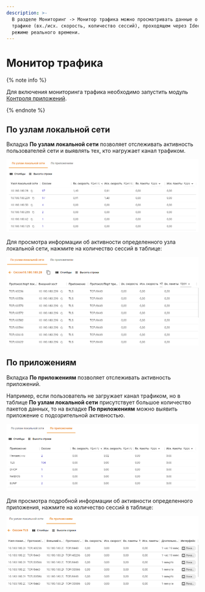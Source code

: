 ```yaml
---
description: >-
  В разделе Мониторинг -> Монитор трафика можно просматривать данные о
  трафике (вх./исх. скорость, количество сессий), проходящем через Ideco UTM в
  режиме реального времени.
---
```


# Монитор трафика

{% note info %}

Для включения мониторинга трафика необходимо запустить модуль [Контроля приложений](../access-rules/application-control.md).

{% endnote %}

## По узлам локальной сети

Вкладка **По узлам локальной сети** позволяет отслеживать активность пользователей сети и выявлять тех, кто нагружает канал трафиком.

![](../../../_images/monitor-local-network.png)

Для просмотра информации об активности определенного узла локальной сети, нажмите на количество сессий в таблице:

![](../../../_images/monitor-local-network2.png)

## По приложениям

Вкладка **По приложениям** позволяет отслеживать активность приложений. 

Например, если пользователь не загружает канал трафиком, но в таблице **По узлам локальной сети** присутствует большое количество пакетов данных, то на вкладке **По приложениям** можно выявить приложение с подозрительной активностью.

![](../../../_images/monitor-prot.png)

Для просмотра подробной информации об активности определенного приложения, нажмите на количество сессий в таблице:

![](../../../_images/monitor-prot2.png)